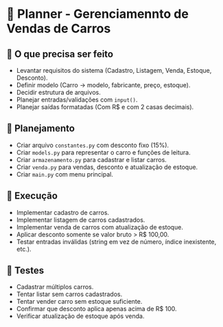# 📅 Planner - Gerenciamennto de Vendas de Carros

## 🔹 O que precisa ser feito
- Levantar requisitos do sistema (Cadastro, Listagem, Venda, Estoque, Desconto).
- Definir modelo (Carro → modelo, fabricante, preço, estoque).
- Decidir estrutura de arquivos.
- Planejar entradas/validações com `input()`.
- Planejar saídas formatadas (Com R$ e com 2 casas decimais).

## 🔹 Planejamento
- Criar arquivo `constantes.py` com desconto fixo (15%).
- Criar `models.py` para representar o carro e funções de leitura.
- Criar `armazenamento.py` para cadastrar e listar carros.
- Criar `venda.py` para vendas, desconto e atualização de estoque.
- Criar `main.py` com menu principal.

## 🔹 Execução
- Implementar cadastro de carros.
- Implementar listagem de carros cadastrados.
- Implementar venda de carros com atualização de estoque.
- Aplicar desconto somente se valor bruto > R$ 100,00.
- Testar entradas inválidas (string em vez de número, índice inexistente, etc.).

## 🔹 Testes
- Cadastrar múltiplos carros.
- Tentar listar sem carros cadastrados.
- Tentar vender carro sem estoque suficiente.
- Confirmar que desconto aplica apenas acima de R$ 100.
- Verificar atualização de estoque após venda.